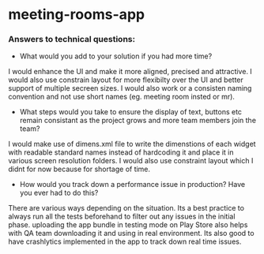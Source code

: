 # meeting-rooms-app

### Answers to technical questions:

* What would you add to your solution if you had more time?

I would enhance the UI and make it more aligned, precised and attractive. I would also use constrain layout for more flexibilty over the UI and better support
of multiple secreen sizes. I would also work or a consisten naming convention and not use short names (eg. meeting room insted or mr).

* What steps would you take to ensure the display of text, buttons etc remain consistant as the project grows and more team members join the team?

I would make use of dimens.xml file to write the dimenstions of each widget with readable standard names instead of hardcoding it and place 
it in various screen resolution folders. I would also use constraint layout which I didnt for now because for shortage of time. 

* How would you track down a performance issue in production? Have you ever had to do this?

There are various ways depending on the situation. Its a best practice to always run all the tests beforehand to filter out any issues in the initial phase.
uploading the app bundle in testing mode on Play Store also helps with QA team downloading it and using in real environment. Its also good to have 
crashlytics implemented in the app to track down real time issues.
